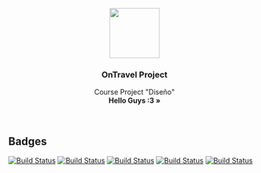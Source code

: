 <p align="center">
  <a href="#">
    <img src="http://jnyconstruction.ie/wp-content/uploads/2015/11/icon-hammer-wrench.png" width=100 height=100>
  </a>

  <h3 align="center">OnTravel Project</h3>

  <p align="center">
    Course Project "Diseño"
    <br>
    <strong>Hello Guys :3 &raquo;</strong>
  </p>
</p>
<br>

## Badges

[![Build Status](https://img.shields.io/badge/Status-Development-yellow.svg?style=flat)]()
[![Build Status](https://img.shields.io/badge/PHP-7.2.4-blue.svg?style=flat)](http://php.net/releases/7_2_4.php)
[![Build Status](https://img.shields.io/badge/Laravel-5.6.18-blue.svg?style=flat)](https://laravel.com/docs/5.6)
[![Build Status](https://img.shields.io/badge/Composer-1.6.3-blue.svg?style=flat)](https://getcomposer.org/download/)
[![Build Status](https://img.shields.io/badge/PostgreSQL-9.5.12-yellow.svg?style=flat)](https://www.postgresql.org/download/)